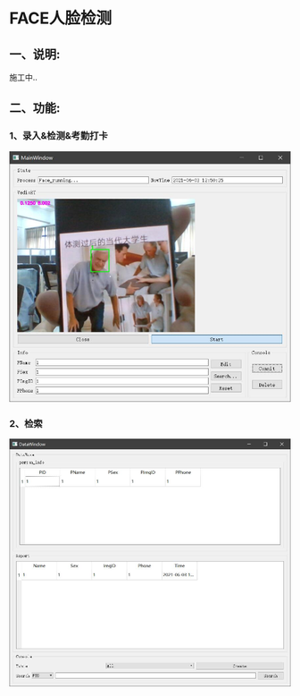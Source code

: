 # FACE人脸检测
## 一、说明:
施工中.. 
## 二、功能:
### 1、录入&检测&考勤打卡
![avatar](./pic/rt.jpg)
### 2、检索
![avatar](./pic/log.jpg)
